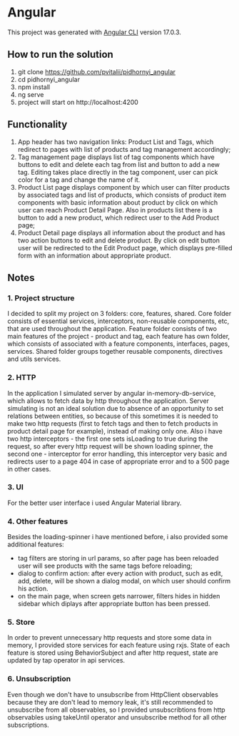 # Angular

This project was generated with [Angular CLI](https://github.com/angular/angular-cli) version 17.0.3.

## How to run the solution
1. git clone https://github.com/pvitalii/pidhornyi_angular
2. cd pidhornyi_angular
3. npm install
4. ng serve
5. project will start on http://localhost:4200

## Functionality

1. App header has two navigation links: Product List and Tags, which redirect to pages with list of products and tag management accordingly;
2. Tag management page displays list of tag components which have buttons to edit and delete each tag from list and button to add a new tag. Editing takes place directly in the tag component, user can pick color for a tag and change the name of it.
3. Product List page displays component by which user can filter products by associated tags and list of products, which consists of product item components with basic information about product by click on which user can reach Product Detail Page. Also in products list there is a button to add a new product, which redirect user to the Add Product page;
4. Product Detail page displays all information about the product and has two action buttons to edit and delete product. By click on edit button user will be redirected to the Edit Product page, which displays pre-filled form with an information about appropriate product.

## Notes

### 1. Project structure
I decided to split my project on 3 folders: core, features, shared. Core folder consists of essential services, interceptors, non-reusable components, etc, that are used throughout the application. Feature folder consists of two main features of the project - product and tag, each feature has own folder, which consists of associated with a feature components, interfaces, pages, services. Shared folder groups together reusable components, directives and utils services.

### 2. HTTP
In the application I simulated server by angular in-memory-db-service, which allows to fetch data by http throughout the application. Server simulating is not an ideal solution due to absence of an opportunity to set relations between entities, so because of this sometimes it is needed to make two http requests (first to fetch tags and then to fetch products in product detail page for example), instead of making only one. Also i have two http interceptors - the first one sets isLoading to true during the request, so after every http request will be shown loading spinner, the second one - interceptor for error handling, this interceptor very basic and redirects user to a page 404 in case of appropriate error and to a 500 page in other cases.

### 3. UI
For the better user interface i used Angular Material library.

### 4. Other features
Besides the loading-spinner i have mentioned before, i also provided some additional features: 
  - tag filters are storing in url params, so after page has been reloaded user will see products with the same tags before reloading;
  - dialog to confirm action: after every action with product, such as edit, add, delete, will be shown a dialog modal, on which user should confirm his action.
  - on the main page, when screen gets narrower, filters hides in hidden sidebar which diplays after appropriate button has been pressed.   

### 5. Store
In order to prevent unnecessary http requests and store some data in memory, I provided store services for each feature using rxjs. State of each feature is stored using BehaviorSubject and after http request, state are updated by tap operator in api services.

### 6. Unsubscription
Even though we don't have to unsubscribe from HttpClient observables because they are don't lead to memory leak, it's still recommended to unsubscribe from all observables, so I provided unsubscribtions from http observables using takeUntil operator and unsubscribe method for all other subscriptions.
